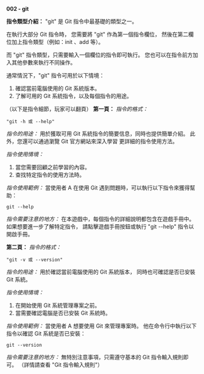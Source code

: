 **002 - git**

**指令類型介紹：**
"git" 是 Git 指令中最基礎的類型之一。

在執行大部分 Git 指令時，
您需要將 "git" 作為第一個指令欄位，
然後在第二欄位加上指令類型（例如：init 、add 等）。

而 "git" 指令類型，只需要輸入一個欄位的指令即可執行。
您也可以在指令前方加入其他參數來執行不同操作。

通常情況下，"git" 指令可用於以下情境：
1. 確認當前電腦使用的 Git 系統版本。
2. 了解可用的 Git 系統指令，以及每個指令的用途。

（以下是指令細節，玩家可以翻頁）
**第一頁：**
*指令的格式：* 
```
"git -h 或 --help"
```

*指令的用途：* 
用於獲取可用 Git 系統指令的簡要信息，同時也提供簡單介紹。
此外，您還可以通過瀏覽 Git 官方網站來深入學習
更詳細的指令使用方法。

*指令使用情境：*
1. 當您需要回顧之前學習的內容。
2. 查找特定指令的使用方法時。

*指令使用範例：*
當使用者 A 在使用 Git 遇到問題時，可以執行以下指令來獲得幫助：
```
git --help
```

*指令需要注意的地方：* 
在本遊戲中，每個指令的詳細說明都包含在遊戲手冊中。
如果想要進一步了解特定指令，
請點擊遊戲手冊按鈕或執行 "git --help" 指令以開啟手冊。

**第二頁：**
*指令的格式：*
```
"git -v 或 --version"
```

*指令的用途：* 
用於確認當前電腦使用的 Git 系統版本，
同時也可確認是否已安裝 Git 系統。

*指令使用情境：*
1. 在開始使用 Git 系統管理專案之前。
2. 當需要確認電腦是否已安裝 Git 系統時。

*指令使用範例：*
當使用者 A 想要使用 Git 來管理專案時。
他在命令行中執行以下指令以確認 Git 系統是否已安裝：
```
git --version
```

*指令需要注意的地方：* 
無特別注意事項，只需遵守基本的 Git 指令輸入規則即可。
（詳情請查看 "Git 指令輸入規則"）

